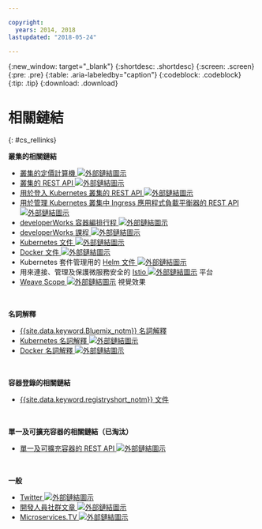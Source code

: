 ```yaml
---

copyright:
  years: 2014, 2018
lastupdated: "2018-05-24"

---
```


{:new_window: target="_blank"}
{:shortdesc: .shortdesc}
{:screen: .screen}
{:pre: .pre}
{:table: .aria-labeledby="caption"}
{:codeblock: .codeblock}
{:tip: .tip}
{:download: .download}




# 相關鏈結
{: #cs_rellinks}

**叢集的相關鏈結**

- [叢集的定價計算機 ![外部鏈結圖示](../icons/launch-glyph.svg "外部鏈結圖示")](https://console.bluemix.net/?direct=classic%2F&env_id=ibm%3Ayp%3Aus-south#/pricing/cloudOEPaneId=pricing&paneId=pricingSheet&orgGuid=83f3f6dd-e430-4955-8225-0963753d8b0f&spaceGuid=f616188f-e265-4e04-84be-1b3d2ec63db3)
- [叢集的 REST API ![外部鏈結圖示](../icons/launch-glyph.svg "外部鏈結圖示")](https://containers.bluemix.net/swagger)
- [用於登入 Kubernetes 叢集的 REST API ![外部鏈結圖示](../icons/launch-glyph.svg "外部鏈結圖示")](https://us-south.containers.bluemix.net/swagger-logging/)
- [用於管理 Kubernetes 叢集中 Ingress 應用程式負載平衡器的 REST API ![外部鏈結圖示](../icons/launch-glyph.svg "外部鏈結圖示")](https://us-south.containers.bluemix.net/swagger-alb-api/)
- [developerWorks 容器編排行程 ![外部鏈結圖示](../icons/launch-glyph.svg "外部鏈結圖示")](https://developer.ibm.com/code/journey/category/container-orchestration/)
- [developerWorks 課程 ![外部鏈結圖示](../icons/launch-glyph.svg "外部鏈結圖示")](https://developer.ibm.com/courses/all/?s=IBM+Cloud+Container+Service)
- [Kubernetes 文件 ![外部鏈結圖示](../icons/launch-glyph.svg "外部鏈結圖示")](https://kubernetes.io/)
- [Docker 文件 ![外部鏈結圖示](../icons/launch-glyph.svg "外部鏈結圖示")](https://docs.docker.com/engine/)
- Kubernetes 套件管理用的 <a href="https://docs.helm.sh/helm/" target="_blank">Helm 文件 <img src="../icons/launch-glyph.svg" alt="外部鏈結圖示"></a>
- 用來連接、管理及保護微服務安全的 [Istio ![外部鏈結圖示](../icons/launch-glyph.svg "外部鏈結圖示")](https://istio.io/) 平台
- [Weave Scope ![外部鏈結圖示](../icons/launch-glyph.svg "外部鏈結圖示")](https://www.weave.works/oss/scope/) 視覺效果

<br />


**名詞解釋**

- [{{site.data.keyword.Bluemix_notm}} 名詞解釋](/docs/overview/glossary/index.html#glossary)
- [Kubernetes 名詞解釋 ![外部鏈結圖示](../icons/launch-glyph.svg "外部鏈結圖示")](https://kubernetes.io/docs/reference/glossary/?fundamental=true)
- [Docker 名詞解釋 ![外部鏈結圖示](../icons/launch-glyph.svg "外部鏈結圖示")](https://docs.docker.com/glossary/)

<br />


**容器登錄的相關鏈結**

- [{{site.data.keyword.registryshort_notm}} 文件](/docs/services/Registry/index.html)


<br />



**單一及可擴充容器的相關鏈結（已淘汰）**

- [單一及可擴充容器的 REST API ![外部鏈結圖示](../icons/launch-glyph.svg "外部鏈結圖示")](http://ccsapi-doc.mybluemix.net/)

<br />



**一般**

- [Twitter ![外部鏈結圖示](../icons/launch-glyph.svg "外部鏈結圖示")](https://twitter.com/hashtag/ibmcontainers)
- [開發人員社群文章 ![外部鏈結圖示](../icons/launch-glyph.svg "外部鏈結圖示")](https://www.ibm.com/blogs/bluemix/tag/containers/)
- [Microservices.TV ![外部鏈結圖示](../icons/launch-glyph.svg "外部鏈結圖示")](https://developer.ibm.com/tv/microservices/)

<br />

